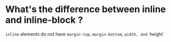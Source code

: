 # What's the difference between inline and inline-block ?
`inline` elements do not have `margin-top`, `margin-bottom`, `width, and `height`
